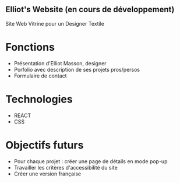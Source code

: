 ## Elliot's Website (en cours de développement)

Site Web Vitrine pour un Designer Textile

# Fonctions

- Présentation d'Elliot Masson, designer
- Porfolio avec description de ses projets pros/persos
- Formulaire de contact

# Technologies

- REACT
- CSS

# Objectifs futurs

- Pour chaque projet : créer une page de détails en mode pop-up
- Travailler les critères d'accessibilité du site
- Créer une version française
